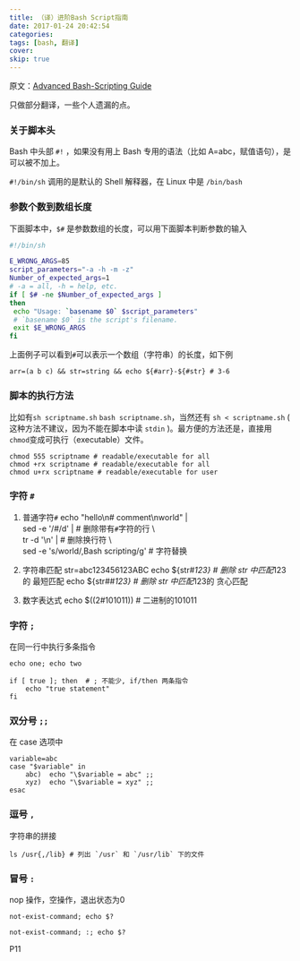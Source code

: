 ```yaml
---
title: （译）进阶Bash Script指南
date: 2017-01-24 20:42:54
categories:
tags: [bash, 翻译]
cover:
skip: true
---
```


原文：[Advanced Bash-Scripting Guide](http://www.tldp.org/LDP/abs/abs-guide.pdf)

只做部分翻译，一些个人遗漏的点。


### 关于脚本头

Bash 中头部 `#!` ，如果没有用上 Bash 专用的语法（比如 A=abc，赋值语句），是可以被不加上。

`#!/bin/sh` 调用的是默认的 Shell 解释器，在 Linux 中是 `/bin/bash`


### 参数个数到数组长度

下面脚本中，`$#` 是参数数组的长度，可以用下面脚本判断参数的输入
```sh
#!/bin/sh

E_WRONG_ARGS=85
script_parameters="-a -h -m -z"
Number_of_expected_args=1
# -a = all, -h = help, etc.
if [ $# -ne $Number_of_expected_args ]
then
 echo "Usage: `basename $0` $script_parameters"
 # `basename $0` is the script's filename.
 exit $E_WRONG_ARGS
fi
```

上面例子可以看到`#`可以表示一个数组（字符串）的长度，如下例

    arr=(a b c) && str=string && echo ${#arr}-${#str} # 3-6
    

### 脚本的执行方法

比如有`sh scriptname.sh` `bash scriptname.sh`，当然还有 `sh < scriptname.sh`  ( 这种方法不建议，因为不能在脚本中读 `stdin` )。最方便的方法还是，直接用`chmod`变成可执行（executable）文件。

    chmod 555 scriptname # readable/executable for all
    chmod +rx scriptname # readable/executable for all
    chmod u+rx scriptname # readable/executable for user

### 字符 `#`

1. 普通字符`#`
        echo "hello\n# comment\nworld" | \
        sed -e '/#/d' | # 删除带有`#`字符的行 \  
        tr -d '\n' | # 删除换行符 \   
        sed -e 's/world/,Bash scripting/g'  # 字符替换

2. 字符串匹配
        str=abc123456123ABC
        echo ${str#*123}  # 删除 str 中匹配*123的 最短匹配
        echo ${str##*123} # 删除 str 中匹配*123的 贪心匹配
3. 数字表达式
        echo $((2#101011))  # 二进制的101011

### 字符 `;`

在同一行中执行多条指令

    echo one; echo two
    
    if [ true ]; then  # ; 不能少, if/then 两条指令
        echo "true statement"
    fi
    
### 双分号 `;;`

在 case 选项中

    variable=abc
    case "$variable" in
        abc)  echo "\$variable = abc" ;;
        xyz)  echo "\$variable = xyz" ;;
    esac
    
### 逗号 `,`

字符串的拼接

    ls /usr{,/lib} # 列出 `/usr` 和 `/usr/lib` 下的文件
    
### 冒号 `:`

nop 操作，空操作，退出状态为0

    not-exist-command; echo $?
    
    not-exist-command; :; echo $?

P11

